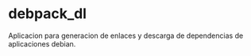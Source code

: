 # debpack_dl
Aplicacion para generacion de enlaces y descarga de dependencias de aplicaciones debian.
